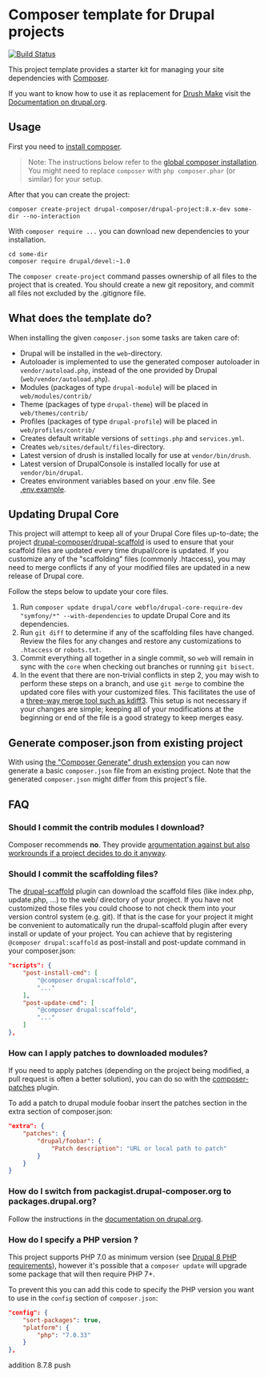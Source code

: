 # Composer template for Drupal projects

[![Build Status](https://travis-ci.org/drupal-composer/drupal-project.svg?branch=8.x)](https://travis-ci.org/drupal-composer/drupal-project)

This project template provides a starter kit for managing your site
dependencies with [Composer](https://getcomposer.org/).

If you want to know how to use it as replacement for
[Drush Make](https://github.com/drush-ops/drush/blob/8.x/docs/make.md) visit
the [Documentation on drupal.org](https://www.drupal.org/node/2471553).

## Usage

First you need to [install composer](https://getcomposer.org/doc/00-intro.md#installation-linux-unix-osx).

> Note: The instructions below refer to the [global composer installation](https://getcomposer.org/doc/00-intro.md#globally).
You might need to replace `composer` with `php composer.phar` (or similar)
for your setup.

After that you can create the project:

```
composer create-project drupal-composer/drupal-project:8.x-dev some-dir --no-interaction
```

With `composer require ...` you can download new dependencies to your
installation.

```
cd some-dir
composer require drupal/devel:~1.0
```

The `composer create-project` command passes ownership of all files to the
project that is created. You should create a new git repository, and commit
all files not excluded by the .gitignore file.

## What does the template do?

When installing the given `composer.json` some tasks are taken care of:

* Drupal will be installed in the `web`-directory.
* Autoloader is implemented to use the generated composer autoloader in `vendor/autoload.php`,
  instead of the one provided by Drupal (`web/vendor/autoload.php`).
* Modules (packages of type `drupal-module`) will be placed in `web/modules/contrib/`
* Theme (packages of type `drupal-theme`) will be placed in `web/themes/contrib/`
* Profiles (packages of type `drupal-profile`) will be placed in `web/profiles/contrib/`
* Creates default writable versions of `settings.php` and `services.yml`.
* Creates `web/sites/default/files`-directory.
* Latest version of drush is installed locally for use at `vendor/bin/drush`.
* Latest version of DrupalConsole is installed locally for use at `vendor/bin/drupal`.
* Creates environment variables based on your .env file. See [.env.example](.env.example).

## Updating Drupal Core

This project will attempt to keep all of your Drupal Core files up-to-date; the
project [drupal-composer/drupal-scaffold](https://github.com/drupal-composer/drupal-scaffold)
is used to ensure that your scaffold files are updated every time drupal/core is
updated. If you customize any of the "scaffolding" files (commonly .htaccess),
you may need to merge conflicts if any of your modified files are updated in a
new release of Drupal core.

Follow the steps below to update your core files.

1. Run `composer update drupal/core webflo/drupal-core-require-dev "symfony/*" --with-dependencies` to update Drupal Core and its dependencies.
1. Run `git diff` to determine if any of the scaffolding files have changed.
   Review the files for any changes and restore any customizations to
  `.htaccess` or `robots.txt`.
1. Commit everything all together in a single commit, so `web` will remain in
   sync with the `core` when checking out branches or running `git bisect`.
1. In the event that there are non-trivial conflicts in step 2, you may wish
   to perform these steps on a branch, and use `git merge` to combine the
   updated core files with your customized files. This facilitates the use
   of a [three-way merge tool such as kdiff3](http://www.gitshah.com/2010/12/how-to-setup-kdiff-as-diff-tool-for-git.html). This setup is not necessary if your changes are simple;
   keeping all of your modifications at the beginning or end of the file is a
   good strategy to keep merges easy.

## Generate composer.json from existing project

With using [the "Composer Generate" drush extension](https://www.drupal.org/project/composer_generate)
you can now generate a basic `composer.json` file from an existing project. Note
that the generated `composer.json` might differ from this project's file.


## FAQ

### Should I commit the contrib modules I download?

Composer recommends **no**. They provide [argumentation against but also
workrounds if a project decides to do it anyway](https://getcomposer.org/doc/faqs/should-i-commit-the-dependencies-in-my-vendor-directory.md).

### Should I commit the scaffolding files?

The [drupal-scaffold](https://github.com/drupal-composer/drupal-scaffold) plugin can download the scaffold files (like
index.php, update.php, …) to the web/ directory of your project. If you have not customized those files you could choose
to not check them into your version control system (e.g. git). If that is the case for your project it might be
convenient to automatically run the drupal-scaffold plugin after every install or update of your project. You can
achieve that by registering `@composer drupal:scaffold` as post-install and post-update command in your composer.json:

```json
"scripts": {
    "post-install-cmd": [
        "@composer drupal:scaffold",
        "..."
    ],
    "post-update-cmd": [
        "@composer drupal:scaffold",
        "..."
    ]
},
```
### How can I apply patches to downloaded modules?

If you need to apply patches (depending on the project being modified, a pull
request is often a better solution), you can do so with the
[composer-patches](https://github.com/cweagans/composer-patches) plugin.

To add a patch to drupal module foobar insert the patches section in the extra
section of composer.json:
```json
"extra": {
    "patches": {
        "drupal/foobar": {
            "Patch description": "URL or local path to patch"
        }
    }
}
```
### How do I switch from packagist.drupal-composer.org to packages.drupal.org?

Follow the instructions in the [documentation on drupal.org](https://www.drupal.org/docs/develop/using-composer/using-packagesdrupalorg).

### How do I specify a PHP version ?

This project supports PHP 7.0 as minimum version (see [Drupal 8 PHP requirements](https://www.drupal.org/docs/8/system-requirements/drupal-8-php-requirements)), however it's possible that a `composer update` will upgrade some package that will then require PHP 7+.

To prevent this you can add this code to specify the PHP version you want to use in the `config` section of `composer.json`:
```json
"config": {
    "sort-packages": true,
    "platform": {
        "php": "7.0.33"
    }
},
```

addition 8.7.8 push
